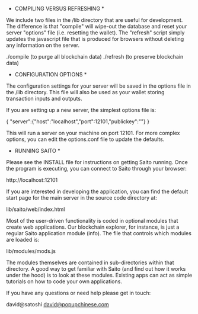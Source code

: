 

* COMPILING VERSUS REFRESHING *

We include two files in the /lib directory that are useful for development. 
The difference is that "compile" will wipe-out the database and reset your 
server "options" file (i.e. resetting the wallet). The "refresh" script 
simply updates the javascript file that is produced for browsers without 
deleting any information on the server.

./compile  (to purge all blockchain data)
./refresh  (to preserve blockchain data)



* CONFIGURATION OPTIONS *

The configuration settings for your server will be saved in the options 
file in the /lib directory. This file will also be used as your wallet
storing transaction inputs and outputs. 

If you are setting up a new server, the simplest options file is:

{
"server":{"host":"localhost","port":12101,"publickey":""}
}

This will run a server on your machine on port 12101. For more 
complex options, you can edit the options.conf file to update
the defaults.



* RUNNING SAITO *

Please see the INSTALL file for instructions on getting Saito running. 
Once the program is executing, you can connect to Saito through your 
browser:

http://localhost:12101

If you are interested in developing the application, you can find the 
default start page for the main server in the source code directory at:

lib/saito/web/index.html

Most of the user-driven functionality is coded in optional modules that 
create web applications. Our blockchain explorer, for instance, is just 
a regular Saito application module (info). The file that controls which 
modules are loaded is:

lib/modules/mods.js

The modules themselves are contained in sub-directories within that 
directory. A good way to get familiar with Saito (and find out how it
works under the hood) is to look at these modules. Existing apps can 
act as simple tutorials on how to code your own applications.

If you have any questions or need help please get in touch:

david@satoshi
david@popupchinese.com





